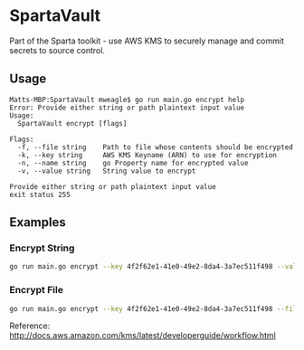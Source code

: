 # SpartaVault
Part of the Sparta toolkit - use AWS KMS to securely manage and commit secrets to source control.

## Usage

```
Matts-MBP:SpartaVault mweagle$ go run main.go encrypt help
Error: Provide either string or path plaintext input value
Usage:
  SpartaVault encrypt [flags]

Flags:
  -f, --file string    Path to file whose contents should be encrypted
  -k, --key string     AWS KMS Keyname (ARN) to use for encryption
  -n, --name string    go Property name for encrypted value
  -v, --value string   String value to encrypt

Provide either string or path plaintext input value
exit status 255
```

## Examples

### Encrypt String

```bash
go run main.go encrypt --key 4f2f62e1-41e0-49e2-8da4-3a7ec511f498 --value "Hello World" --name "testKey"
```

### Encrypt File

```bash
go run main.go encrypt --key 4f2f62e1-41e0-49e2-8da4-3a7ec511f498 --file "main.go" --name "testKey"
```

Reference: http://docs.aws.amazon.com/kms/latest/developerguide/workflow.html
